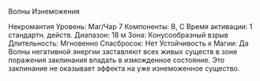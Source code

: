 
Волны Изнеможения

Некромантия
Уровень: Маг/Чар 7
Компоненты: В, С
Время активации: 1 стандартн. действ.
Диапазон: 18 м
Зона: Конусообразный взрыв
Длительность: Мгновенно
Спасбросок: Нет
Устойчивость к Магии: Да
Волны негативной энергии заставляют
всех живых существ в зоне поражения
заклинания впадать в изможденное состояние. Это заклинание не оказывает
эффекта на уже изнеможенное существо.